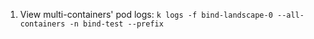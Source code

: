 


1. View multi-containers' pod logs: `k logs -f bind-landscape-0 --all-containers -n bind-test --prefix`